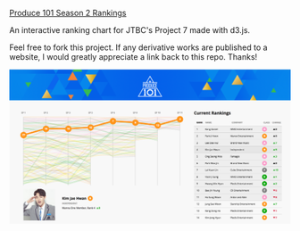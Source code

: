 [Produce 101 Season 2 Rankings](https://p101s2.github.io/)

An interactive ranking chart for JTBC's Project 7 made with d3.js.

Feel free to fork this project. If any derivative works are published to a website, I would greatly appreciate a link back to this repo. Thanks!

![alt text](screenshot.png "Screenshot")
